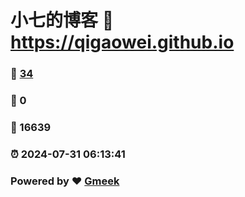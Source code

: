 # 小七的博客 :link: https://qigaowei.github.io 
### :page_facing_up: [34](https://qigaowei.github.io/tag.html) 
### :speech_balloon: 0 
### :hibiscus: 16639 
### :alarm_clock: 2024-07-31 06:13:41 
### Powered by :heart: [Gmeek](https://github.com/Meekdai/Gmeek)
